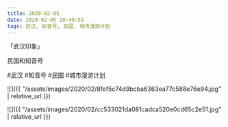 ```yaml
---
title: 2020-02-05
date: 2020-02-05 20:49:53
tags: 武汉, 知音号, 民国, 城市漫游计划
---
```


<p>「武汉印象」</p> 
<p>民国和知音号</p>

#武汉 #知音号 #民国 #城市漫游计划

![]({{ "/assets/images/2020/02/8fef5c74d9bcba6363ea77c588e76e94.jpg" | relative_url }})

![]({{ "/assets/images/2020/02/cc533021da081cadca520e0cd65c2e51.jpg" | relative_url }})
